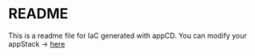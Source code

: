 # README
This is a readme file for IaC generated with appCD.
You can modify your appStack -> [here](http://cloud.stackgen.com/appstacks/5a69be9f-8e10-4fac-80e5-0e6a77374e81)
